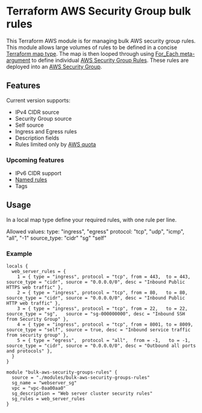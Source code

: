 # Terraform AWS Security Group bulk rules
This Terraform AWS module is for managing bulk AWS security group rules. This module allows large volumes of rules to be defined in a concise [Terraform map type](https://www.terraform.io/docs/language/expressions/types.html).  The map is then looped through using [For_Each meta-argument](https://www.terraform.io/docs/language/meta-arguments/for_each.html) to define individual [AWS Security Group Rules](https://registry.terraform.io/providers/hashicorp/aws/latest/docs/resources/security_group_rule). These rules are deployed into an [AWS Security Group](https://registry.terraform.io/providers/hashicorp/aws/latest/docs/resources/security_group).


## Features
Current version supports:
- IPv4 CIDR source
- Security Group source
- Self source
- Ingress and Egress rules
- Description fields
- Rules limited only by [AWS quota](https://docs.aws.amazon.com/vpc/latest/userguide/amazon-vpc-limits.html#vpc-limits-security-groups)

### Upcoming features
- IPv6 CIDR support
- [Named rules](https://github.com/terraform-aws-modules/terraform-aws-security-group/blob/master/rules.tf)
- Tags


## Usage
In a local map type define your required rules, with one rule per line.

Allowed values:
type: "ingress", "egress"
protocol: "tcp", "udp", "icmp", "all", "-1"
source_type: "cidr" "sg" "self"

### Example
```
locals {
  web_server_rules = {
    1 = { type = "ingress", protocol = "tcp", from = 443,  to = 443,  source_type = "cidr", source = "0.0.0.0/0", desc = "Inbound Public HTTPS web traffic" },
    2 = { type = "ingress", protocol = "tcp", from = 80,   to = 80,   source_type = "cidr", source = "0.0.0.0/0", desc = "Inbound Public HTTP web traffic" },
    3 = { type = "ingress", protocol = "tcp", from = 22,   to = 22,   source_type = "sg",   source = "sg-000000000", desc = "Inbound SSH from Security Group" },
    4 = { type = "ingress", protocol = "tcp", from = 8001, to = 8009, source_type = "self", source = true, desc = "Inbound service traffic from security group" },
    5 = { type = "egress",  protocol = "all",  from = -1,   to = -1,   source_type = "cidr", source = "0.0.0.0/0", desc = "Outbound all ports and protocols" },
  }
}

module "bulk-aws-security-groups-rules" {
  source = "./modules/bulk-aws-security-groups-rules"
  sg_name = "webserver_sg"
  vpc = "vpc-0aa00aa0"
  sg_description = "Web server cluster security rules"
  sg_rules = web_server_rules
} 

```
